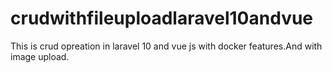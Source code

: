 # crudwithfileuploadlaravel10andvue
This is crud opreation in laravel 10 and vue js with docker features.And with image upload.
